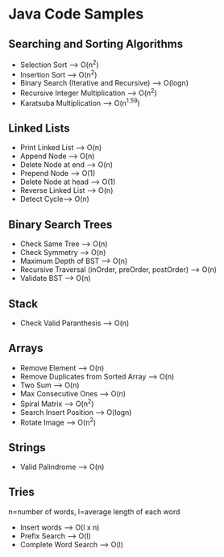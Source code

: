 # Java Code Samples
## Searching and Sorting Algorithms
* Selection Sort --> O(n<sup>2</sup>)
* Insertion Sort --> O(n<sup>2</sup>)
* Binary Search (Iterative and Recursive) --> O(logn)
* Recursive Integer Multiplication --> O(n<sup>2</sup>)
* Karatsuba Multiplication --> O(n<sup>1.59</sup>)

## Linked Lists
* Print Linked List --> O(n)
* Append Node --> O(n)
* Delete Node at end --> O(n)
* Prepend Node --> O(1)
* Delete Node at head --> O(1)
* Reverse Linked List --> O(n)
* Detect Cycle--> O(n)

## Binary Search Trees
* Check Same Tree --> O(n)
* Check Symmetry --> O(n)
* Maximum Depth of BST --> O(n)
* Recursive Traversal (inOrder, preOrder, postOrder) --> O(n)
* Validate BST --> O(n)

## Stack
* Check Valid Paranthesis --> O(n)

## Arrays
* Remove Element --> O(n)
* Remove Duplicates from Sorted Array --> O(n)
* Two Sum --> O(n)
* Max Consecutive Ones --> O(n)
* Spiral Matrix --> O(n<sup>2</sup>)
* Search Insert Position --> O(logn)
* Rotate Image --> O(n<sup>2</sup>)

## Strings
* Valid Palindrome --> O(n)

## Tries
n=number of words, l=average length of each word
* Insert words --> O(l x n) 
* Prefix Search --> O(l)
* Complete Word Search --> O(l)
